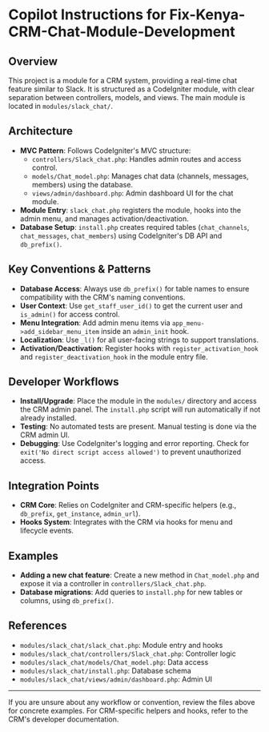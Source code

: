# Copilot Instructions for Fix-Kenya-CRM-Chat-Module-Development

## Overview
This project is a module for a CRM system, providing a real-time chat feature similar to Slack. It is structured as a CodeIgniter module, with clear separation between controllers, models, and views. The main module is located in `modules/slack_chat/`.

## Architecture
- **MVC Pattern**: Follows CodeIgniter's MVC structure:
  - `controllers/Slack_chat.php`: Handles admin routes and access control.
  - `models/Chat_model.php`: Manages chat data (channels, messages, members) using the database.
  - `views/admin/dashboard.php`: Admin dashboard UI for the chat module.
- **Module Entry**: `slack_chat.php` registers the module, hooks into the admin menu, and manages activation/deactivation.
- **Database Setup**: `install.php` creates required tables (`chat_channels`, `chat_messages`, `chat_members`) using CodeIgniter's DB API and `db_prefix()`.

## Key Conventions & Patterns
- **Database Access**: Always use `db_prefix()` for table names to ensure compatibility with the CRM's naming conventions.
- **User Context**: Use `get_staff_user_id()` to get the current user and `is_admin()` for access control.
- **Menu Integration**: Add admin menu items via `app_menu->add_sidebar_menu_item` inside an `admin_init` hook.
- **Localization**: Use `_l()` for all user-facing strings to support translations.
- **Activation/Deactivation**: Register hooks with `register_activation_hook` and `register_deactivation_hook` in the module entry file.

## Developer Workflows
- **Install/Upgrade**: Place the module in the `modules/` directory and access the CRM admin panel. The `install.php` script will run automatically if not already installed.
- **Testing**: No automated tests are present. Manual testing is done via the CRM admin UI.
- **Debugging**: Use CodeIgniter's logging and error reporting. Check for `exit('No direct script access allowed')` to prevent unauthorized access.

## Integration Points
- **CRM Core**: Relies on CodeIgniter and CRM-specific helpers (e.g., `db_prefix`, `get_instance`, `admin_url`).
- **Hooks System**: Integrates with the CRM via hooks for menu and lifecycle events.

## Examples
- **Adding a new chat feature**: Create a new method in `Chat_model.php` and expose it via a controller in `controllers/Slack_chat.php`.
- **Database migrations**: Add queries to `install.php` for new tables or columns, using `db_prefix()`.

## References
- `modules/slack_chat/slack_chat.php`: Module entry and hooks
- `modules/slack_chat/controllers/Slack_chat.php`: Controller logic
- `modules/slack_chat/models/Chat_model.php`: Data access
- `modules/slack_chat/install.php`: Database schema
- `modules/slack_chat/views/admin/dashboard.php`: Admin UI

---

If you are unsure about any workflow or convention, review the files above for concrete examples. For CRM-specific helpers and hooks, refer to the CRM's developer documentation.